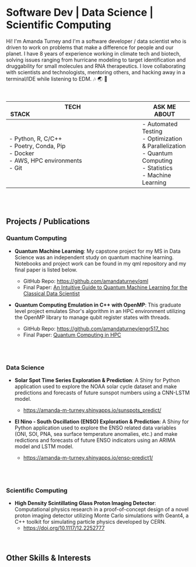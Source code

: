 # Software Dev | Data Science | Scientific Computing
Hi! I'm Amanda Turney and I'm a software developer / data scientist who is driven to work on problems that make a difference for people and our planet. I have 8 years of experience working in climate tech and biotech, solving issues ranging from hurricane modeling to target identification and druggability for small molecules and RNA therapeutics. I love collaborating with scientists and technologists, mentoring others, and hacking away in a terminal/IDE while listening to EDM. 🎶  🌏  🧬

</br>

| <span style="padding-right: 30vw;">TECH STACK</span>   | ASK ME ABOUT |
| -------- | ------- |
| <span style="padding-right:100px">- Python, R, C/C++ </br>- Poetry, Conda, Pip</br>- Docker</br>- AWS, HPC environments</br>- Git</span>  | - Automated Testing</br>- Optimization & Parallelization</br>-  Quantum Computing</br>- Statistics</br>- Machine Learning    |


</br>

</br>

## Projects / Publications
### Quantum Computing
- **Quantum Machine Learning**: My capstone project for my MS in Data Science was an independent study on quantum machine learning. Notebooks and project work can be found in my qml repository and my final paper is listed below.
    - GitHub Repo: <a href="https://github.com/amandaturney/qml" target="_blank">https://github.com/amandaturney/qml</a>
    - Final Paper: <a href="./qml_final_paper.pdf">An Intuitive Guide to Quantum Machine Learning for the Classical Data Scientist</a>

- **Quantum Computing Emulation in C++ with OpenMP**: This graduate level project emulates Shor's algorithm in an HPC environment utilizing the OpenMP library to manage qubit register states with threads.
    - GitHub Repo: <a href="https://github.com/amandaturney/engr517_hpc" target="_blank">https://github.com/amandaturney/engr517_hpc</a>
    - Final Paper: <a href="./hpc_517_paper.pdf" target="_blank">Quantum Computing in HPC</a>

</br>
</br>

### Data Science
- **Solar Spot Time Series Exploration & Prediction**: A Shiny for Python application used to explore the NOAA solar cycle dataset and make predictions and forecasts of future sunspot numbers using a CNN-LSTM model. 
    - <a href='https://amanda-m-turney.shinyapps.io/sunspots_predict/' target='_blank'>https://amanda-m-turney.shinyapps.io/sunspots_predict/</a>

- **El Nino - South Oscillation (ENSO) Exploration & Prediction**: A Shiny for Python application used to explore the ENSO related data variables (ONI, SOI, PNA, sea surface temperature anomalies, etc.) and make redictions and forecasts of future ENSO indicators using an ARIMA model and LSTM model.
    - <a href='https://amanda-m-turney.shinyapps.io/enso-predict1/' target='_blank'>https://amanda-m-turney.shinyapps.io/enso-predict1/</a>

</br>
</br>

### Scientific Computing
- **High Density Scintillating Glass Proton Imaging Detector**: Computational physics research in a proof-of-concept design of a novel proton imaging detector utilizing Monte Carlo simulations with Geant4, a C++ toolkit for simulating particle physics developed by CERN.
    - <a href="https://doi.org/10.1117/12.2252777">https://doi.org/10.1117/12.2252777</a>


</br>

## Other Skills & Interests



<!--
**amandaturney/amandaturney** is a ✨ _special_ ✨ repository because its `README.md` (this file) appears on your GitHub profile.

Here are some ideas to get you started:

- 🔭 I’m currently working on ...
- 🌱 I’m currently learning ...
- 👯 I’m looking to collaborate on ...
- 🤔 I’m looking for help with ...
- 💬 Ask me about ...
- 📫 How to reach me: ...
- 😄 Pronouns: ...
- ⚡ Fun fact: ...
-->

